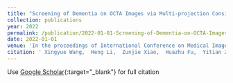 ```yaml
---
title: "Screening of Dementia on OCTA Images via Multi-projection Consistency and Complementarity"
collection: publications
year: 2022
permalink: /publication/2022-01-01-Screening-of-Dementia-on-OCTA-Images-via-Multi-projection-Consistency-and-Complementarity
date: 2022-01-01
venue: 'In the proceedings of International Conference on Medical Image Computing and Computer-Assisted Intervention'
citation: ' Xingyue Wang,  Heng Li,  Zunjie Xiao,  Huazhu Fu,  Yitian Zhao,  <b>Richu</b> <b>Jin</b>,  Shuting Zhang,  William Kwapong,  Ziyi Zhang,  Hanpei Miao,  Jiang Liu, &quot;Screening of Dementia on OCTA Images via Multi-projection Consistency and Complementarity.&quot; In the proceedings of International Conference on Medical Image Computing and Computer-Assisted Intervention, 2022.'
---
```

Use [Google Scholar](https://scholar.google.com/scholar?q=Screening+of+Dementia+on+OCTA+Images+via+Multi+projection+Consistency+and+Complementarity){:target="_blank"} for full citation